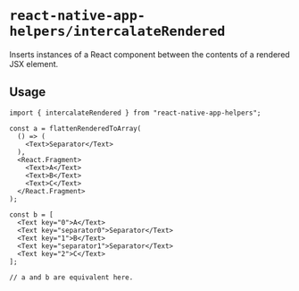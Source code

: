 # `react-native-app-helpers/intercalateRendered`

Inserts instances of a React component between the contents of a rendered JSX
element.

## Usage

```tsx
import { intercalateRendered } from "react-native-app-helpers";

const a = flattenRenderedToArray(
  () => (
    <Text>Separator</Text>
  ),
  <React.Fragment>
    <Text>A</Text>
    <Text>B</Text>
    <Text>C</Text>
  </React.Fragment>
);

const b = [
  <Text key="0">A</Text>
  <Text key="separator0">Separator</Text>
  <Text key="1">B</Text>
  <Text key="separator1">Separator</Text>
  <Text key="2">C</Text>
];

// a and b are equivalent here.
```
